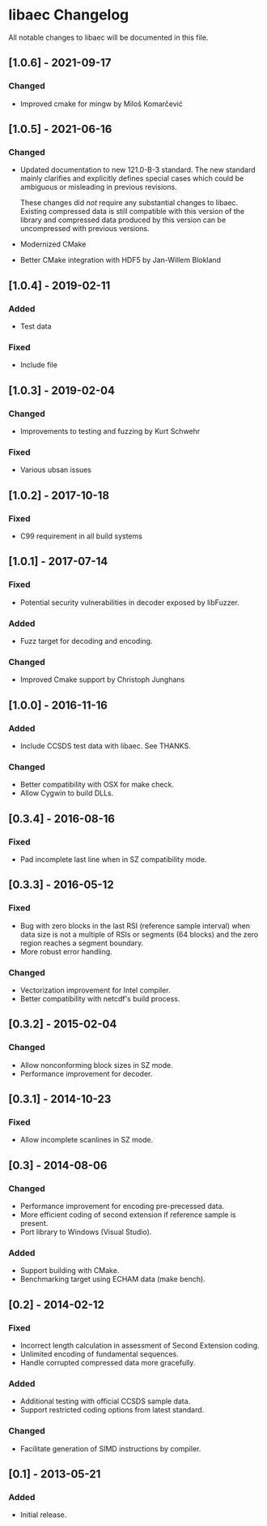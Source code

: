 # libaec Changelog
All notable changes to libaec will be documented in this file.

## [1.0.6] - 2021-09-17

### Changed
- Improved cmake for mingw by Miloš Komarčević

## [1.0.5] - 2021-06-16

### Changed
- Updated documentation to new 121.0-B-3 standard. The new standard
  mainly clarifies and explicitly defines special cases which could be
  ambiguous or misleading in previous revisions.

  These changes did *not* require any substantial changes to libaec.
  Existing compressed data is still compatible with this version of
  the library and compressed data produced by this version can be
  uncompressed with previous versions.

- Modernized CMake

- Better CMake integration with HDF5 by Jan-Willem Blokland

## [1.0.4] - 2019-02-11

### Added
- Test data

### Fixed
- Include file

## [1.0.3] - 2019-02-04

### Changed
- Improvements to testing and fuzzing by Kurt Schwehr

### Fixed
- Various ubsan issues

## [1.0.2] - 2017-10-18

### Fixed
- C99 requirement in all build systems

## [1.0.1] - 2017-07-14

### Fixed
- Potential security vulnerabilities in decoder exposed by libFuzzer.

### Added
- Fuzz target for decoding and encoding.

### Changed
- Improved Cmake support by Christoph Junghans

## [1.0.0] - 2016-11-16

### Added
- Include CCSDS test data with libaec. See THANKS.

### Changed
- Better compatibility with OSX for make check.
- Allow Cygwin to build DLLs.

## [0.3.4] - 2016-08-16

### Fixed
- Pad incomplete last line when in SZ compatibility mode.

## [0.3.3] - 2016-05-12

### Fixed
- Bug with zero blocks in the last RSI (reference sample interval)
when data size is not a multiple of RSIs or segments (64 blocks) and
the zero region reaches a segment boundary.
- More robust error handling.

### Changed
- Vectorization improvement for Intel compiler.
- Better compatibility with netcdf's build process.

## [0.3.2] - 2015-02-04

### Changed
- Allow nonconforming block sizes in SZ mode.
- Performance improvement for decoder.

## [0.3.1] - 2014-10-23

### Fixed
- Allow incomplete scanlines in SZ mode.

## [0.3] - 2014-08-06

### Changed
- Performance improvement for encoding pre-precessed data.
- More efficient coding of second extension if reference sample is
present.
- Port library to Windows (Visual Studio).

### Added
- Support building with CMake.
- Benchmarking target using ECHAM data (make bench).

## [0.2] - 2014-02-12

### Fixed
- Incorrect length calculation in assessment of Second Extension
coding.
- Unlimited encoding of fundamental sequences.
- Handle corrupted compressed data more gracefully.

### Added
- Additional testing with official CCSDS sample data.
- Support restricted coding options from latest standard.

### Changed
- Facilitate generation of SIMD instructions by compiler.

## [0.1] - 2013-05-21

### Added
- Initial release.
